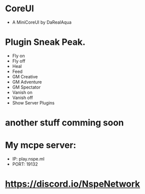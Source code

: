 # CoreUI

- A MiniCoreUI by DaRealAqua

# Plugin Sneak Peak.
- Fly on
- Fly off
- Heal
- Feed
- GM Creative
- GM Adventure
- GM Spectator
- Vanish on
- Vanish off
- Show Server Plugins
# another stuff comming soon
# My mcpe server:
- IP: play.nspe.ml
- PORT: 19132
# https://discord.io/NspeNetwork

